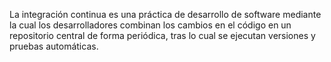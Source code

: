 La integración continua es una práctica de desarrollo de software mediante la cual los desarrolladores combinan los cambios en el código en un repositorio central de forma periódica, tras lo cual se ejecutan versiones y pruebas automáticas.